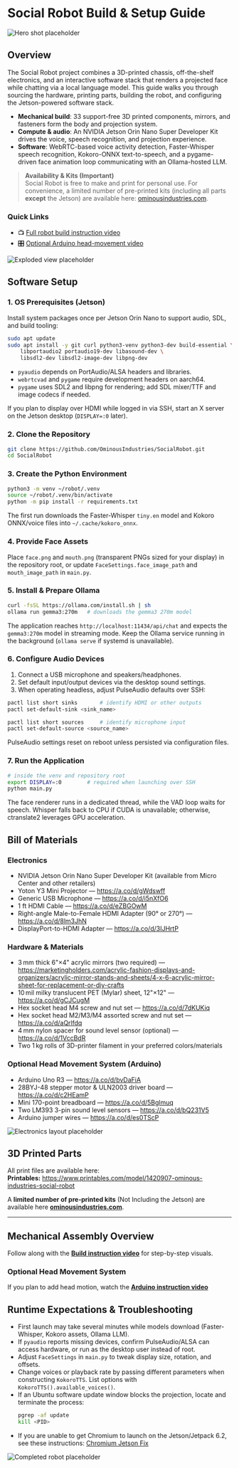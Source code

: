 # Social Robot Build & Setup Guide

![Hero shot placeholder](images/hero-shot-placeholder.jpg)

## Overview
The Social Robot project combines a 3D-printed chassis, off-the-shelf electronics, and an interactive software stack that renders a projected face while chatting via a local language model. This guide walks you through sourcing the hardware, printing parts, building the robot, and configuring the Jetson-powered software stack.

- **Mechanical build**: 33 support-free 3D printed components, mirrors, and fasteners form the body and projection system.
- **Compute & audio**: An NVIDIA Jetson Orin Nano Super Developer Kit drives the voice, speech recognition, and projection experience.
- **Software**: WebRTC-based voice activity detection, Faster-Whisper speech recognition, Kokoro-ONNX text-to-speech, and a pygame-driven face animation loop communicating with an Ollama-hosted LLM.

> **Availability & Kits (Important)**  
> Social Robot is free to make and print for personal use. For convenience, a limited number of pre-printed kits (including all parts **except** the Jetson) are available here: [ominousindustries.com](https://ominousindustries.com).

### Quick Links
- 📺 [Full robot build instruction video](https://vimeo.com/1120539378/5c16415a2a)
- 🎛️ [Optional Arduino head-movement video](https://vimeo.com/1120544089)

![Exploded view placeholder](images/exploded-view-placeholder.jpg)

## Software Setup

### 1. OS Prerequisites (Jetson)
Install system packages once per Jetson Orin Nano to support audio, SDL, and build tooling:
```bash
sudo apt update
sudo apt install -y git curl python3-venv python3-dev build-essential \
    libportaudio2 portaudio19-dev libasound-dev \
    libsdl2-dev libsdl2-image-dev libpng-dev
```
- `pyaudio` depends on PortAudio/ALSA headers and libraries.
- `webrtcvad` and `pygame` require development headers on aarch64.
- `pygame` uses SDL2 and libpng for rendering; add SDL mixer/TTF and image codecs if needed.

If you plan to display over HDMI while logged in via SSH, start an X server on the Jetson desktop (`DISPLAY=:0` later).

### 2. Clone the Repository
```bash
git clone https://github.com/OminousIndustries/SocialRobot.git
cd SocialRobot
```

### 3. Create the Python Environment
```bash
python3 -m venv ~/robot/.venv
source ~/robot/.venv/bin/activate
python -m pip install -r requirements.txt
```
The first run downloads the Faster-Whisper `tiny.en` model and Kokoro ONNX/voice files into `~/.cache/kokoro_onnx`.

### 4. Provide Face Assets
Place `face.png` and `mouth.png` (transparent PNGs sized for your display) in the repository root, or update `FaceSettings.face_image_path` and `mouth_image_path` in `main.py`.

### 5. Install & Prepare Ollama
```bash
curl -fsSL https://ollama.com/install.sh | sh
ollama run gemma3:270m   # downloads the gemma3 270m model
```
The application reaches `http://localhost:11434/api/chat` and expects the `gemma3:270m` model in streaming mode. Keep the Ollama service running in the background (`ollama serve` if systemd is unavailable).

### 6. Configure Audio Devices
1. Connect a USB microphone and speakers/headphones.
2. Set default input/output devices via the desktop sound settings.
3. When operating headless, adjust PulseAudio defaults over SSH:
```bash
pactl list short sinks       # identify HDMI or other outputs
pactl set-default-sink <sink_name>

pactl list short sources     # identify microphone input
pactl set-default-source <source_name>
```
PulseAudio settings reset on reboot unless persisted via configuration files.

### 7. Run the Application
```bash
# inside the venv and repository root
export DISPLAY=:0        # required when launching over SSH
python main.py
```
The face renderer runs in a dedicated thread, while the VAD loop waits for speech. Whisper falls back to CPU if CUDA is unavailable; otherwise, ctranslate2 leverages GPU acceleration.

## Bill of Materials

### Electronics
- NVIDIA Jetson Orin Nano Super Developer Kit (available from Micro Center and other retailers)
- Yoton Y3 Mini Projector — <https://a.co/d/gWdswff>
- Generic USB Microphone — <https://a.co/d/i5nXfO6>
- 1 ft HDMI Cable — <https://a.co/d/eZBGOwM>
- Right-angle Male-to-Female HDMI Adapter (90° or 270°) — <https://a.co/d/8lm3JhN>
- DisplayPort-to-HDMI Adapter — <https://a.co/d/3IJHrtP>

### Hardware & Materials
- 3 mm thick 6"×4" acrylic mirrors (two required) — <https://marketingholders.com/acrylic-fashion-displays-and-organizers/acrylic-mirror-stands-and-sheets/4-x-6-acrylic-mirror-sheet-for-replacement-or-diy-crafts>
- 10 mil milky translucent PET (Mylar) sheet, 12"×12" — <https://a.co/d/gCJCugM>
- Hex socket head M4 screw and nut set — <https://a.co/d/7dKUKiq>
- Hex socket head M2/M3/M4 assorted screw and nut set — <https://a.co/d/aQrlfdq>
- 4 mm nylon spacer for sound level sensor (optional) — <https://a.co/d/1VccBdR>
- Two 1 kg rolls of 3D-printer filament in your preferred colors/materials

### Optional Head Movement System (Arduino)
- Arduino Uno R3 — <https://a.co/d/bvDaFiA>
- 28BYJ-48 stepper motor & ULN2003 driver board — <https://a.co/d/c2HEamP>
- Mini 170-point breadboard — <https://a.co/d/5Bglmuq>
- Two LM393 3-pin sound level sensors — <https://a.co/d/bQ231V5>
- Arduino jumper wires — <https://a.co/d/es0TScP>

![Electronics layout placeholder](images/electronics-layout-placeholder.jpg)

## 3D Printed Parts

All print files are available here:  
**Printables:** <https://www.printables.com/model/1420907-ominous-industries-social-robot>

A **limited number of pre‑printed kits** (Not Including the Jetson) are available here **[ominousindustries.com](https://ominousindustries.com/collections/robots/products/bob-the-sentient-washing-machine-parts-kit-no-pi-included)**.

---


## Mechanical Assembly Overview
Follow along with the **[Build instruction video](https://vimeo.com/1120539378/5c16415a2a)** for step-by-step visuals. 

### Optional Head Movement System
If you plan to add head motion, watch the **[Arduino instruction video](https://vimeo.com/1120544089)**

## Runtime Expectations & Troubleshooting
- First launch may take several minutes while models download (Faster-Whisper, Kokoro assets, Ollama LLM).
- If `pyaudio` reports missing devices, confirm PulseAudio/ALSA can access hardware, or run as the desktop user instead of root.
- Adjust `FaceSettings` in `main.py` to tweak display size, rotation, and offsets.
- Change voices or playback rate by passing different parameters when constructing `KokoroTTS`. List options with `KokoroTTS().available_voices()`.
- If an Ubuntu software update window blocks the projection, locate and terminate the process:
  ```bash
  pgrep -af update
  kill <PID>
  ```
- If you are unable to get Chromium to launch on the Jetson/Jetpack 6.2, see these instructions: [Chromium Jetson Fix](https://forums.developer.nvidia.com/t/chromium-other-browsers-not-working-after-flashing-or-updating-heres-why-and-quick-fix/338891)

![Completed robot placeholder](images/completed-robot-placeholder.jpg)
